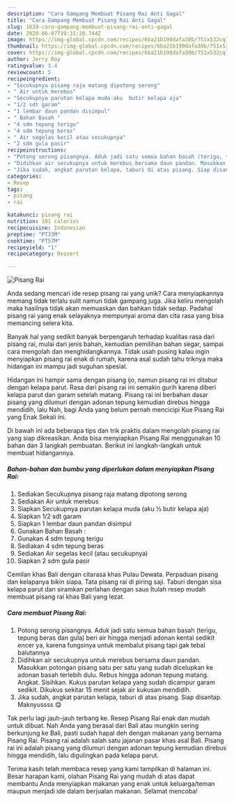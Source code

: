 ```yaml
---
description: "Cara Gampang Membuat Pisang Rai Anti Gagal"
title: "Cara Gampang Membuat Pisang Rai Anti Gagal"
slug: 1639-cara-gampang-membuat-pisang-rai-anti-gagal
date: 2020-06-07T19:31:20.744Z
image: https://img-global.cpcdn.com/recipes/6ba21b190dafa30b/751x532cq70/pisang-rai-foto-resep-utama.jpg
thumbnail: https://img-global.cpcdn.com/recipes/6ba21b190dafa30b/751x532cq70/pisang-rai-foto-resep-utama.jpg
cover: https://img-global.cpcdn.com/recipes/6ba21b190dafa30b/751x532cq70/pisang-rai-foto-resep-utama.jpg
author: Jerry Roy
ratingvalue: 3.4
reviewcount: 5
recipeingredient:
- "Secukupnya pisang raja matang dipotong serong"
- " Air untuk merebus"
- "Secukupnya parutan kelapa muda aku  butir kelapa aja"
- "1/2 sdt garam"
- "1 lembar daun pandan disimpul"
- " Bahan Basah "
- "4 sdm tepung terigu"
- "4 sdm tepung beras"
- " Air segelas kecil atau secukupnya"
- "2 sdm gula pasir"
recipeinstructions:
- "Potong serong pisangnya. Aduk jadi satu semua bahan basah (terigu, tepung beras dan gula) beri air hingga menjadi adonan kental sedikit encer ya, karena fungsinya untuk membalut pisang tapi gak tebal balutannya"
- "Didihkan air secukupnya untuk merebus bersama daun pandan. Masukkan potongan pisang satu per satu yang sudah dicelupkan ke adonan basah terlebih dulu. Rebus hingga adonan tepung matang. Angkat. Sisihkan. Kukus parutan kelapa yang sudah dicampur garam sedikit. Dikukus sekitar 15 menit sejak air kukusan mendidih."
- "Jika sudah, angkat parutan kelapa, taburi di atas pisang. Siap disantap. Maknyussss 😋"
categories:
- Resep
tags:
- pisang
- rai

katakunci: pisang rai 
nutrition: 101 calories
recipecuisine: Indonesian
preptime: "PT33M"
cooktime: "PT57M"
recipeyield: "1"
recipecategory: Dessert

---
```



![Pisang Rai](https://img-global.cpcdn.com/recipes/6ba21b190dafa30b/751x532cq70/pisang-rai-foto-resep-utama.jpg)

Anda sedang mencari ide resep pisang rai yang unik? Cara menyiapkannya memang tidak terlalu sulit namun tidak gampang juga. Jika keliru mengolah maka hasilnya tidak akan memuaskan dan bahkan tidak sedap. Padahal pisang rai yang enak selayaknya mempunyai aroma dan cita rasa yang bisa memancing selera kita.

Banyak hal yang sedikit banyak berpengaruh terhadap kualitas rasa dari pisang rai, mulai dari jenis bahan, kemudian pemilihan bahan segar, sampai cara mengolah dan menghidangkannya. Tidak usah pusing kalau ingin menyiapkan pisang rai enak di rumah, karena asal sudah tahu triknya maka hidangan ini mampu jadi suguhan spesial.

Hidangan ini hampir sama dengan pisang ijo, namun pisang rai ini ditabur dengan kelapa parut. Rasa dari pisang rai ini semakin gurih karena diberi kelapa parut dan garam setelah matang. Pisang rai ini berbahan dasar pisang yang dilumuri dengan adonan tepung kemudian direbus hingga mendidih, lalu Nah, bagi Anda yang belum pernah mencicipi Kue Pisang Rai yang Enak Sekali ini.


Di bawah ini ada beberapa tips dan trik praktis dalam mengolah pisang rai yang siap dikreasikan. Anda bisa menyiapkan Pisang Rai menggunakan 10 bahan dan 3 langkah pembuatan. Berikut ini langkah-langkah untuk membuat hidangannya.

<!--inarticleads1-->

##### Bahan-bahan dan bumbu yang diperlukan dalam menyiapkan Pisang Rai:

1. Sediakan Secukupnya pisang raja matang dipotong serong
1. Sediakan  Air untuk merebus
1. Siapkan Secukupnya parutan kelapa muda (aku ½ butir kelapa aja)
1. Siapkan 1/2 sdt garam
1. Siapkan 1 lembar daun pandan disimpul
1. Gunakan  Bahan Basah :
1. Gunakan 4 sdm tepung terigu
1. Sediakan 4 sdm tepung beras
1. Sediakan  Air segelas kecil (atau secukupnya)
1. Siapkan 2 sdm gula pasir


Cemilan khas Bali dengan citarasa khas Pulau Dewata. Perpaduan pisang dan kelapanya bikin siapa. Tata pisang rai di piring saji. Taburi dengan sisa kelapa parut dan siramkan perlahan dengan saus Itulah resep mudah membuat pisang rai khas Bali yang lezat. 

<!--inarticleads2-->

##### Cara membuat Pisang Rai:

1. Potong serong pisangnya. Aduk jadi satu semua bahan basah (terigu, tepung beras dan gula) beri air hingga menjadi adonan kental sedikit encer ya, karena fungsinya untuk membalut pisang tapi gak tebal balutannya
1. Didihkan air secukupnya untuk merebus bersama daun pandan. Masukkan potongan pisang satu per satu yang sudah dicelupkan ke adonan basah terlebih dulu. Rebus hingga adonan tepung matang. Angkat. Sisihkan. Kukus parutan kelapa yang sudah dicampur garam sedikit. Dikukus sekitar 15 menit sejak air kukusan mendidih.
1. Jika sudah, angkat parutan kelapa, taburi di atas pisang. Siap disantap. Maknyussss 😋


Tak perlu lagi jauh-jauh terbang ke. Resep Pisang Rai enak dan mudah untuk dibuat. Nah Anda yang berasal dari Bali atau mungkin sering berkunjung ke Bali, pasti sudah hapal deh dengan makanan yang bernama Pisang Rai. Pisang rai adalah salah satu jajanan pasar khas asal Bali. Pisang rai ini adalah pisang yang dilumuri dengan adonan tepung kemudian direbus hingga mendidih, lalu digulingkan pada kelapa parut. 

Terima kasih telah membaca resep yang kami tampilkan di halaman ini. Besar harapan kami, olahan Pisang Rai yang mudah di atas dapat membantu Anda menyiapkan makanan yang enak untuk keluarga/teman maupun menjadi ide dalam berjualan makanan. Selamat mencoba!
